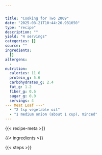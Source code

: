 ```yaml
---


title: "Cooking for Two 2009"
date: "2025-08-21T10:44:26.931050"
type: "recipe"
description: ""
yield: "4 servings"
categories: []
source: ""
ingredients:
  []
allergens:
  - 
nutrition:
  calories: 11.0
  protein_g: 5.6
  carbohydrates_g: 2.4
  fat_g: 1.2
  fiber_g: 0.6
  sugar_g: 0.0
  servings: 4
--- Meat Loaf ---"
  - "2 tsp vegetable oil"
  - "1 medium onion (about 1 cup), minced"
---
```


{{< recipe-meta >}}

{{< ingredients >}}

{{< steps >}}
